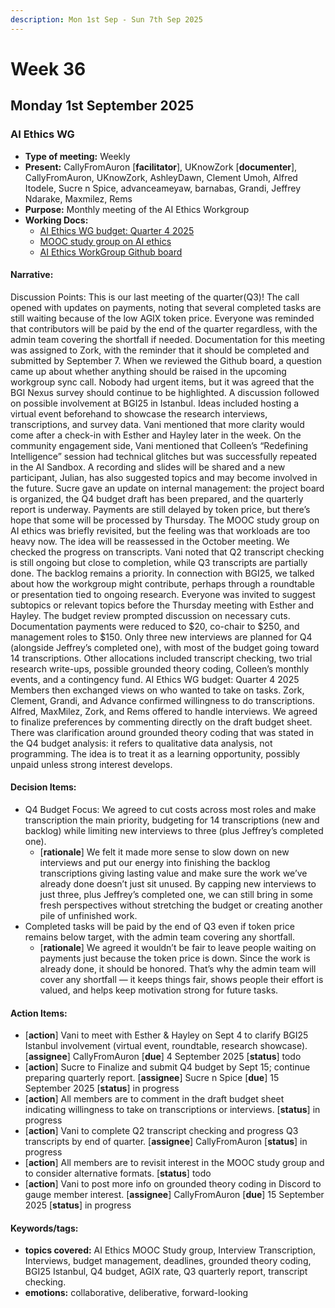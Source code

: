 ```yaml
---
description: Mon 1st Sep - Sun 7th Sep 2025
---
```


# Week 36

## Monday 1st September 2025

### AI Ethics WG

- **Type of meeting:** Weekly
- **Present:** CallyFromAuron [**facilitator**], UKnowZork [**documenter**], CallyFromAuron, UKnowZork, AshleyDawn, Clement Umoh, Alfred Itodele, Sucre n Spice, advanceameyaw, barnabas, Grandi, Jeffrey Ndarake, Maxmilez, Rems
- **Purpose:** Monthly meeting of the AI Ethics Workgroup
- **Working Docs:**
  - [AI Ethics WG budget: Quarter 4 2025](https://docs.google.com/spreadsheets/d/1vLC4ZIHO3WN-Ah9XwehRmbwLZAeePsxxYQXmLiiJLnQ/edit?gid=1840666820#gid=1840666820)
  - [MOOC study group on AI ethics ](https://github.com/SingularityNet-Ambassador-Program/AI-Ethics-Workgroup/issues/142)
  - [AI Ethics WorkGroup Github board](https://github.com/orgs/SingularityNet-Ambassador-Program/projects/1/views/2)

#### Narrative:
Discussion Points:
This is our last meeting of the quarter(Q3)!
The call opened  with updates on payments, noting that several completed tasks are still waiting because of the low AGIX token price. Everyone was reminded that contributors will be paid by the end of the quarter regardless, with the admin team covering the shortfall if needed.
Documentation for this meeting was assigned to Zork, with the reminder that it should be completed and submitted by September 7.
When we reviewed the Github board, a question came up about whether anything should be raised in the upcoming workgroup sync call. Nobody had urgent items, but it was agreed that the BGI Nexus survey should continue to be highlighted.
A discussion followed on possible involvement at BGI25 in Istanbul. Ideas included hosting a virtual event beforehand to showcase the research interviews, transcriptions, and survey data. Vani mentioned that more clarity would come after a check-in with Esther and Hayley later in the week.
On the community engagement side, Vani mentioned that  Colleen’s “Redefining Intelligence” session had technical glitches but was successfully repeated in the AI Sandbox. A recording and slides will be shared and a new participant, Julian, has also suggested topics and may become involved in the future.
Sucre gave an update on internal management: the project board is organized, the Q4 budget draft has been prepared, and the quarterly report is underway. Payments are still delayed by token price, but there’s hope that some will be processed by Thursday.
The MOOC study group on AI ethics was briefly revisited, but the feeling was that workloads are too heavy now. The idea will be reassessed in the October meeting.
We checked the progress on transcripts. Vani noted that Q2 transcript checking is still ongoing but close to completion, while Q3 transcripts are partially done. The backlog remains a priority. 
In connection with BGI25, we talked about how the workgroup might contribute, perhaps through a roundtable or presentation tied to ongoing research. Everyone was invited to suggest subtopics or relevant topics before the Thursday meeting with Esther and Hayley.
The budget review prompted discussion on necessary cuts. Documentation payments were reduced to $20, co-chair to $250, and management roles to $150. Only three new interviews are planned for Q4 (alongside Jeffrey’s completed one), with most of the budget going toward 14 transcriptions. Other allocations included transcript checking, two trial research write-ups, possible grounded theory coding, Colleen’s monthly events, and a contingency fund. AI Ethics WG budget: Quarter 4 2025
Members then exchanged views on who wanted to take on tasks. Zork, Clement, Grandi, and Advance confirmed willingness to do transcriptions. Alfred, MaxMilez, Zork, and Rems offered to handle interviews. We agreed to finalize preferences by commenting directly on the draft budget sheet.
There was clarification around grounded theory coding that was stated in the Q4 budget analysis: it refers to qualitative data analysis, not programming. The idea is to treat it as a learning opportunity, possibly unpaid unless strong interest develops.


#### Decision Items:
- Q4 Budget Focus: We agreed to cut costs across most roles and make transcription the main priority, budgeting for 14 transcriptions (new and backlog) while limiting new interviews to three (plus Jeffrey’s completed one).
  - [**rationale**] We felt it made more sense to slow down on new interviews and put our energy into finishing the backlog transcriptions giving lasting value and make sure the work we’ve already done doesn’t just sit unused. By capping new interviews to just three, plus Jeffrey’s completed one, we can still bring in some fresh perspectives without stretching the budget or creating another pile of unfinished work.
- Completed tasks will be paid by the end of Q3 even if token price remains below target, with the admin team covering any shortfall.
  - [**rationale**] We agreed it wouldn’t be fair to leave people waiting on payments just because the token price is down. Since the work is already done, it should be honored. That’s why the admin team will cover any shortfall — it keeps things fair, shows people their effort is valued, and helps keep motivation strong for future tasks.

#### Action Items:
- [**action**] Vani to meet with Esther & Hayley on Sept 4 to clarify BGI25 Istanbul involvement (virtual event, roundtable, research showcase). [**assignee**] CallyFromAuron [**due**] 4 September 2025 [**status**] todo
- [**action**] Sucre to Finalize and submit Q4 budget by Sept 15; continue preparing quarterly report. [**assignee**] Sucre n Spice [**due**] 15 September 2025 [**status**] in progress
- [**action**] All members are to comment in the draft budget sheet indicating willingness to take on transcriptions or interviews. [**status**] in progress
- [**action**] Vani to complete Q2 transcript checking and progress Q3 transcripts by end of quarter. [**assignee**] CallyFromAuron [**status**] in progress
- [**action**] All members are to revisit interest in the MOOC study group and to consider alternative formats. [**status**] todo
- [**action**] Vani to post more info on grounded theory coding in Discord to gauge member interest. [**assignee**] CallyFromAuron [**due**] 15 September 2025 [**status**] in progress

#### Keywords/tags:
- **topics covered:** AI Ethics MOOC Study group, Interview Transcription, Interviews, budget management, deadlines, grounded theory coding, BGI25 Istanbul, Q4 budget, AGIX rate, Q3 quarterly report, transcript checking.
- **emotions:** collaborative, deliberative, forward-looking
